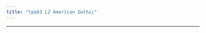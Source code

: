 ```yaml
---
title: "tpo63 L2 American Gothic"
---
```


<div class="markmap-container">
<div class="markmap">
<script type="text/template">

# Art History Lecture: Andrew Wyeth <br> 艺术史讲座：安德鲁·怀斯

## Famous Painting: Christina's World <br> 著名画作：克里斯蒂娜的世界
- Woman lying in the grass looking at a house in the distance <br> 女子躺在草地上眺望远处的房子
- Initially considered a failure <br> 最初被认为是失败作品
- Sold to New York art museum and became popular <br> 卖给纽约艺术博物馆并变得受欢迎

## Critics' Opinions on Wyeth <br> 评论家对怀斯的看法
- Some critics like his work, some don't <br> 有些评论家喜欢他的作品，有些不喜欢
- Overrated and underrated artist of the 20th century <br> 20世纪最被高估和低估的艺术家

## Wyeth's Background <br> 怀斯的背景
- Father, N.C. Wyeth, taught him to paint <br> 父亲N.C.怀斯教他绘画
- Started attracting attention in 1937 <br> 从1937年开始引起关注
- Named America's preeminent artist in the 1960s <br> 在1960年代被誉为美国首屈一指的艺术家

## Art World in the 1960s <br> 1960年代的艺术界
- Movement towards abstract art <br> 走向抽象艺术的运动
- Wyeth seen as a realist, considered old-fashioned <br> 怀斯被视为现实主义者，被认为是老派

## Next Class <br> 下一堂课
- Analyzing Christina's World in more detail <br> 更详细地分析克里斯蒂娜的世界
- Discussing other important paintings by Wyeth <br> 讨论怀斯的其他重要作品
- Understanding critics' opinions on Wyeth <br> 理解评论家对怀斯的看法

</script>
</div>
</div>

---